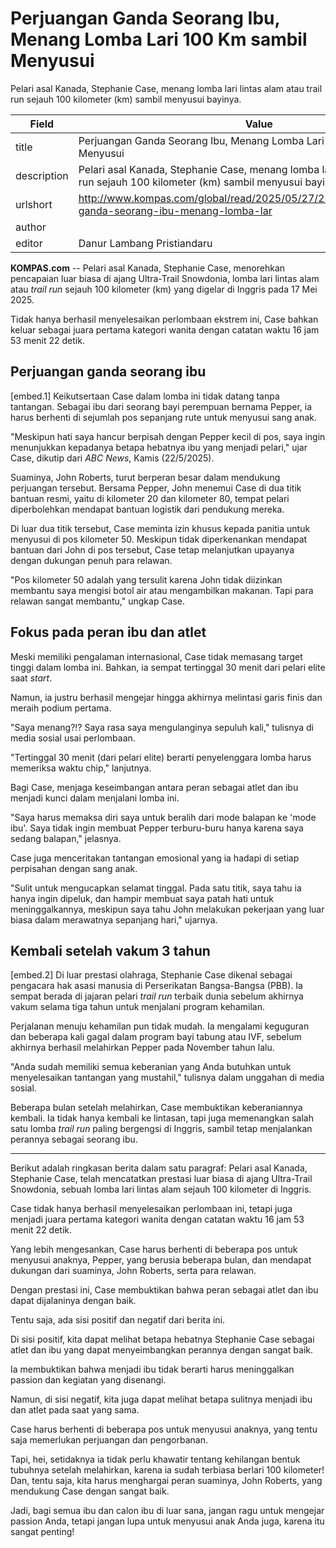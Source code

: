 # Perjuangan Ganda Seorang Ibu, Menang Lomba Lari 100 Km sambil Menyusui

Pelari asal Kanada, Stephanie Case, menang lomba lari lintas alam atau trail run sejauh 100 kilometer (km) sambil menyusui bayinya.

| Field       | Value                                                       |
|-------------|-------------------------------------------------------------|
| title       | Perjuangan Ganda Seorang Ibu, Menang Lomba Lari 100 Km sambil Menyusui |
| description | Pelari asal Kanada, Stephanie Case, menang lomba lari lintas alam atau trail run sejauh 100 kilometer (km) sambil menyusui bayinya. |
| urlshort    | http://www.kompas.com/global/read/2025/05/27/230100170/perjuangan-ganda-seorang-ibu-menang-lomba-lar |
| author      |  |
| editor      | Danur Lambang Pristiandaru |

**KOMPAS.com** -- Pelari asal Kanada, Stephanie Case, menorehkan pencapaian luar biasa di ajang Ultra-Trail Snowdonia, lomba lari lintas alam atau *trail run* sejauh 100 kilometer (km) yang digelar di Inggris pada 17 Mei 2025.

Tidak hanya berhasil menyelesaikan perlombaan ekstrem ini, Case bahkan keluar sebagai juara pertama kategori wanita dengan catatan waktu 16 jam 53 menit 22 detik.

## Perjuangan ganda seorang ibu

\[embed.1\] Keikutsertaan Case dalam lomba ini tidak datang tanpa tantangan. Sebagai ibu dari seorang bayi perempuan bernama Pepper, ia harus berhenti di sejumlah pos sepanjang rute untuk menyusui sang anak.

"Meskipun hati saya hancur berpisah dengan Pepper kecil di pos, saya ingin menunjukkan kepadanya betapa hebatnya ibu yang menjadi pelari," ujar Case, dikutip dari *ABC News*, Kamis (22/5/2025).

Suaminya, John Roberts, turut berperan besar dalam mendukung perjuangan tersebut. Bersama Pepper, John menemui Case di dua titik bantuan resmi, yaitu di kilometer 20 dan kilometer 80, tempat pelari diperbolehkan mendapat bantuan logistik dari pendukung mereka.

Di luar dua titik tersebut, Case meminta izin khusus kepada panitia untuk menyusui di pos kilometer 50. Meskipun tidak diperkenankan mendapat bantuan dari John di pos tersebut, Case tetap melanjutkan upayanya dengan dukungan penuh para relawan.

"Pos kilometer 50 adalah yang tersulit karena John tidak diizinkan membantu saya mengisi botol air atau mengambilkan makanan. Tapi para relawan sangat membantu," ungkap Case.

## Fokus pada peran ibu dan atlet

Meski memiliki pengalaman internasional, Case tidak memasang target tinggi dalam lomba ini. Bahkan, ia sempat tertinggal 30 menit dari pelari elite saat *start*.

Namun, ia justru berhasil mengejar hingga akhirnya melintasi garis finis dan meraih podium pertama.

"Saya menang?!? Saya rasa saya mengulanginya sepuluh kali," tulisnya di media sosial usai perlombaan.

"Tertinggal 30 menit (dari pelari elite) berarti penyelenggara lomba harus memeriksa waktu chip," lanjutnya.

Bagi Case, menjaga keseimbangan antara peran sebagai atlet dan ibu menjadi kunci dalam menjalani lomba ini.

"Saya harus memaksa diri saya untuk beralih dari mode balapan ke \'mode ibu\'. Saya tidak ingin membuat Pepper terburu-buru hanya karena saya sedang balapan," jelasnya.

Case juga menceritakan tantangan emosional yang ia hadapi di setiap perpisahan dengan sang anak.

"Sulit untuk mengucapkan selamat tinggal. Pada satu titik, saya tahu ia hanya ingin dipeluk, dan hampir membuat saya patah hati untuk meninggalkannya, meskipun saya tahu John melakukan pekerjaan yang luar biasa dalam merawatnya sepanjang hari," ujarnya.

## Kembali setelah vakum 3 tahun

\[embed.2\] Di luar prestasi olahraga, Stephanie Case dikenal sebagai pengacara hak asasi manusia di Perserikatan Bangsa-Bangsa (PBB). Ia sempat berada di jajaran pelari *trail run* terbaik dunia sebelum akhirnya vakum selama tiga tahun untuk menjalani program kehamilan.

Perjalanan menuju kehamilan pun tidak mudah. Ia mengalami keguguran dan beberapa kali gagal dalam program bayi tabung atau IVF, sebelum akhirnya berhasil melahirkan Pepper pada November tahun lalu.

"Anda sudah memiliki semua keberanian yang Anda butuhkan untuk menyelesaikan tantangan yang mustahil," tulisnya dalam unggahan di media sosial.

Beberapa bulan setelah melahirkan, Case membuktikan keberaniannya kembali. Ia tidak hanya kembali ke lintasan, tapi juga memenangkan salah satu lomba *trail run* paling bergengsi di Inggris, sambil tetap menjalankan perannya sebagai seorang ibu.

---
Berikut adalah ringkasan berita dalam satu paragraf: Pelari asal Kanada, Stephanie Case, telah mencatatkan prestasi luar biasa di ajang Ultra-Trail Snowdonia, sebuah lomba lari lintas alam sejauh 100 kilometer di Inggris.

 Case tidak hanya berhasil menyelesaikan perlombaan ini, tetapi juga menjadi juara pertama kategori wanita dengan catatan waktu 16 jam 53 menit 22 detik.

 Yang lebih mengesankan, Case harus berhenti di beberapa pos untuk menyusui anaknya, Pepper, yang berusia beberapa bulan, dan mendapat dukungan dari suaminya, John Roberts, serta para relawan.

 Dengan prestasi ini, Case membuktikan bahwa peran sebagai atlet dan ibu dapat dijalaninya dengan baik.



Tentu saja, ada sisi positif dan negatif dari berita ini.

 Di sisi positif, kita dapat melihat betapa hebatnya Stephanie Case sebagai atlet dan ibu yang dapat menyeimbangkan perannya dengan sangat baik.

 Ia membuktikan bahwa menjadi ibu tidak berarti harus meninggalkan passion dan kegiatan yang disenangi.

 Namun, di sisi negatif, kita juga dapat melihat betapa sulitnya menjadi ibu dan atlet pada saat yang sama.

 Case harus berhenti di beberapa pos untuk menyusui anaknya, yang tentu saja memerlukan perjuangan dan pengorbanan.

 Tapi, hei, setidaknya ia tidak perlu khawatir tentang kehilangan bentuk tubuhnya setelah melahirkan, karena ia sudah terbiasa berlari 100 kilometer! Dan, tentu saja, kita harus menghargai peran suaminya, John Roberts, yang mendukung Case dengan sangat baik.

 Jadi, bagi semua ibu dan calon ibu di luar sana, jangan ragu untuk mengejar passion Anda, tetapi jangan lupa untuk menyusui anak Anda juga, karena itu sangat penting!

